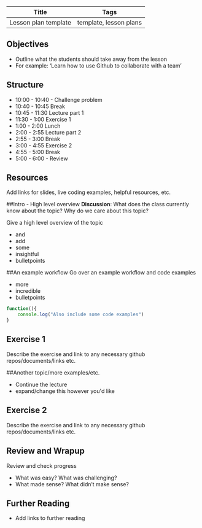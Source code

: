Title | Tags
--- | ---
Lesson plan template | template, lesson plans

## Objectives
* Outline what the students should take away from the lesson 
* For example: ‘Learn how to use Github to collaborate with a team’

## Structure
* 10:00 - 10:40 - Challenge problem
* 10:40 - 10:45 Break
* 10:45 - 11:30 Lecture part 1
* 11:30 - 1:00 Exercise 1
* 1:00 - 2:00 Lunch
* 2:00 - 2:55 Lecture part 2
* 2:55 - 3:00 Break
* 3:00 - 4:55 Exercise 2
* 4:55 - 5:00  Break
* 5:00 - 6:00 - Review 

## Resources
Add links for slides, live coding examples, helpful resources, etc.

##Intro - High level overview
**Discussion**: What does the class currently know about the topic? Why do we care about this topic? 

Give a high level overview of the topic
- and
- add
- some
- insightful
- bulletpoints

##An example workflow
Go over an example workflow and code examples
- more
- incredible 
- bulletpoints

```javascript
function(){
    console.log("Also include some code examples")
}
```

## Exercise 1
Describe the exercise and link to any necessary github repos/documents/links etc.

##Another topic/more examples/etc.
- Continue the lecture
- expand/change this however you'd like

## Exercise 2
Describe the exercise and link to any necessary github repos/documents/links etc.


## Review and Wrapup
Review and check progress
* What was easy? What was challenging?
* What made sense? What didn’t make sense?

## Further Reading
* Add links to further reading


